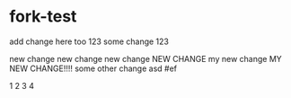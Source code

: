 # fork-test
add change here too 123
some change
123

new change
new change
new change
NEW CHANGE
my new change
MY NEW CHANGE!!!!
some other change
asd
#ef


1
2
3
4
